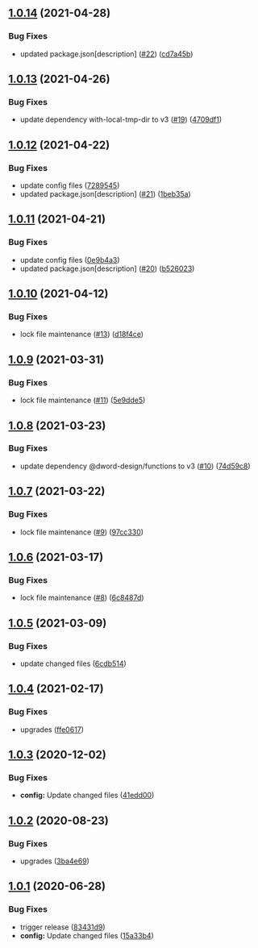 ## [1.0.14](https://github.com/dword-design/proxyquire/compare/v1.0.13...v1.0.14) (2021-04-28)


### Bug Fixes

* updated package.json[description] ([#22](https://github.com/dword-design/proxyquire/issues/22)) ([cd7a45b](https://github.com/dword-design/proxyquire/commit/cd7a45bf3e9a27d8ec9e8eca28d7994b2c94a089))

## [1.0.13](https://github.com/dword-design/proxyquire/compare/v1.0.12...v1.0.13) (2021-04-26)


### Bug Fixes

* update dependency with-local-tmp-dir to v3 ([#19](https://github.com/dword-design/proxyquire/issues/19)) ([4709df1](https://github.com/dword-design/proxyquire/commit/4709df1895da9bcda3b09cec80011c8e87a3ae22))

## [1.0.12](https://github.com/dword-design/proxyquire/compare/v1.0.11...v1.0.12) (2021-04-22)


### Bug Fixes

* update config files ([7289545](https://github.com/dword-design/proxyquire/commit/7289545af2edebac6da095468a8a52fafe05e109))
* updated package.json[description] ([#21](https://github.com/dword-design/proxyquire/issues/21)) ([1beb35a](https://github.com/dword-design/proxyquire/commit/1beb35a0bf3b57a8a8033e477ad0fa9e823d079b))

## [1.0.11](https://github.com/dword-design/proxyquire/compare/v1.0.10...v1.0.11) (2021-04-21)


### Bug Fixes

* update config files ([0e9b4a3](https://github.com/dword-design/proxyquire/commit/0e9b4a3c600ee725c06c8509b0042824368c5355))
* updated package.json[description] ([#20](https://github.com/dword-design/proxyquire/issues/20)) ([b526023](https://github.com/dword-design/proxyquire/commit/b526023827fb9c275d98f55fc68738abe3f553d7))

## [1.0.10](https://github.com/dword-design/proxyquire/compare/v1.0.9...v1.0.10) (2021-04-12)


### Bug Fixes

* lock file maintenance ([#13](https://github.com/dword-design/proxyquire/issues/13)) ([d18f4ce](https://github.com/dword-design/proxyquire/commit/d18f4ce4909efde98d81f1f0770f20b35be69c1b))

## [1.0.9](https://github.com/dword-design/proxyquire/compare/v1.0.8...v1.0.9) (2021-03-31)


### Bug Fixes

* lock file maintenance ([#11](https://github.com/dword-design/proxyquire/issues/11)) ([5e9dde5](https://github.com/dword-design/proxyquire/commit/5e9dde52e384dd932010a1ca0a62e5bdc004908e))

## [1.0.8](https://github.com/dword-design/proxyquire/compare/v1.0.7...v1.0.8) (2021-03-23)


### Bug Fixes

* update dependency @dword-design/functions to v3 ([#10](https://github.com/dword-design/proxyquire/issues/10)) ([74d59c8](https://github.com/dword-design/proxyquire/commit/74d59c8368cafada02dc5777e179742a017c361a))

## [1.0.7](https://github.com/dword-design/proxyquire/compare/v1.0.6...v1.0.7) (2021-03-22)


### Bug Fixes

* lock file maintenance ([#9](https://github.com/dword-design/proxyquire/issues/9)) ([97cc330](https://github.com/dword-design/proxyquire/commit/97cc33061e3dc151d0ddd1d5cbeb6aa55d69fa3e))

## [1.0.6](https://github.com/dword-design/proxyquire/compare/v1.0.5...v1.0.6) (2021-03-17)


### Bug Fixes

* lock file maintenance ([#8](https://github.com/dword-design/proxyquire/issues/8)) ([6c8487d](https://github.com/dword-design/proxyquire/commit/6c8487d40fae02eb124253004ab07d8d5bf9b55b))

## [1.0.5](https://github.com/dword-design/proxyquire/compare/v1.0.4...v1.0.5) (2021-03-09)


### Bug Fixes

* update changed files ([6cdb514](https://github.com/dword-design/proxyquire/commit/6cdb5146e2fb78625302cdee756a5d331bf4fc77))

## [1.0.4](https://github.com/dword-design/proxyquire/compare/v1.0.3...v1.0.4) (2021-02-17)


### Bug Fixes

* upgrades ([ffe0617](https://github.com/dword-design/proxyquire/commit/ffe06173638ed9d2d281570eacc10fd7d30923d1))

## [1.0.3](https://github.com/dword-design/proxyquire/compare/v1.0.2...v1.0.3) (2020-12-02)


### Bug Fixes

* **config:** Update changed files ([41edd00](https://github.com/dword-design/proxyquire/commit/41edd004a85b683399b013a03ceb1371cb082510))

## [1.0.2](https://github.com/dword-design/proxyquire/compare/v1.0.1...v1.0.2) (2020-08-23)


### Bug Fixes

* upgrades ([3ba4e69](https://github.com/dword-design/proxyquire/commit/3ba4e691ea895daf98b69bb36d24743958e89448))

## [1.0.1](https://github.com/dword-design/proxyquire/compare/v1.0.0...v1.0.1) (2020-06-28)


### Bug Fixes

* trigger release ([83431d9](https://github.com/dword-design/proxyquire/commit/83431d98ae0630d9fba6ba7547bc014d61934fc1))
* **config:** Update changed files ([15a33b4](https://github.com/dword-design/proxyquire/commit/15a33b48f57f77e4fc81712ab9e13fe12deea925))

